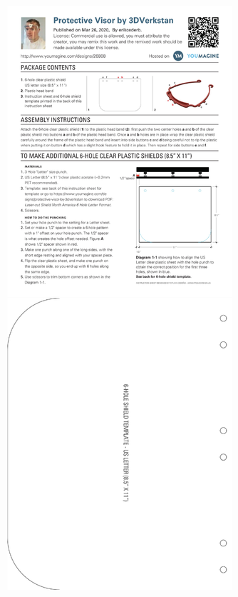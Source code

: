 <img src="Face Shield Instructions + Hole Punch Template-1.jpg" alt="Face Shield Instructions and Hole Punch Template Page 1">
<img src="Face Shield Instructions + Hole Punch Template-2.jpg" alt="Face Shield Instructions and Hole Punch Template Page 2">